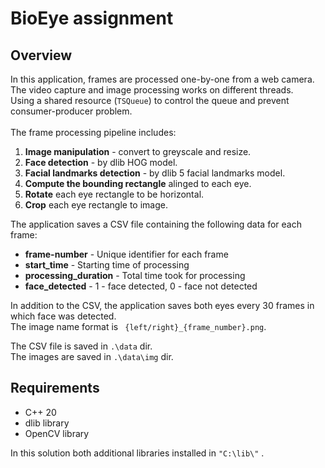 # BioEye assignment

## Overview
In this application, frames are processed one-by-one from a web camera.  
The video capture and image processing works on different threads.  
Using a shared resource (```TSQueue```) to control the queue and prevent consumer-producer problem.
<br>   
The frame processing pipeline includes:
1. **Image manipulation** - convert to greyscale and resize.
2. **Face detection** - by dlib HOG model.
3. **Facial landmarks detection** - by dlib 5 facial landmarks model.
4. **Compute the bounding rectangle** alinged to each eye.
5. **Rotate** each eye rectangle to be horizontal.
6. **Crop** each eye rectangle to image.

The application saves a CSV file containing the following data for each frame:
- **frame-number** - Unique identifier for each frame 
- **start_time** - Starting time of processing
- **processing_duration** - Total time took for processing
- **face_detected** - 1 - face detected, 0 - face not detected


In addition to the CSV, the application saves both eyes every 30 frames in which face was detected.  
The image name format is ``` {left/right}_{frame_number}.png```.

The CSV file is saved in ```.\data``` dir.  
The images are saved in ```.\data\img``` dir.  


## Requirements
- C++ 20
- dlib library
- OpenCV library

In this solution both additional libraries installed in ```"C:\lib\"```  .

